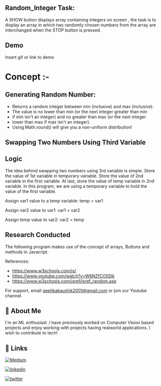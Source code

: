 ## Random_Integer Task: 
A SHOW button displays array containing integers on screen , 
the task is to display an array in which two randomly chosen numbers 
from the array are interchanged when the STOP button is pressed.
## Demo

Insert gif or link to demo

  
# Concept :-

## Generating Random Number:
* Returns a random integer between min (inclusive) and max (inclusive).
 * The value is no lower than min (or the next integer greater than min
 * if min isn't an integer) and no greater than max (or the next integer
 * lower than max if max isn't an integer).
 * Using Math.round() will give you a non-uniform distribution!

## Swapping Two Numbers Using Third Variable
## Logic
The idea behind swapping two numbers using 3rd variable is simple. Store the value of 1st variable in temporary variable. Store the value of 2nd variable in the first variable. At last, store the value of temp variable in 2nd variable. In this program, we are using a temporary variable to hold the value of the first variable.

Assign var1 value to a temp variable: temp = var1

Assign var2 value to var1: var1 = var2

Assign temp value to var2: var2 = temp
## Research Conducted

The following program makes use of the concept of arrays, Buttons and methods in Javacript.

References:
* https://www.w3schools.com/js/
* https://www.youtube.com/watch?v=W6NZfCO5SIk
* https://www.w3schools.com/jsref/jsref_random.asp

For support, email geetikakaushik2001@gmail.com or join our Youtube channel.

  
## 🚀 About Me
I'm an ML enthusiast .I have previously worked on Computer Vision based projects and enjoy working with projects having realworld applications. I wish to contribute to tech!

  
## 🔗 Links
[![Medium](https://img.shields.io/badge/my_Medium-000?style=for-the-badge&logo=ko-fi&logoColor=white)](https://geetikakaushik2020.medium.com/)

[![linkedin](https://img.shields.io/badge/linkedin-0A66C2?style=for-the-badge&logo=linkedin&logoColor=white)](https://www.linkedin.com/in/geetika-kaushik-a111681b8/)

[![twitter](https://img.shields.io/badge/twitter-1DA1F2?style=for-the-badge&logo=twitter&logoColor=white)](https://twitter.com/GeetikaKaushik5)

  
